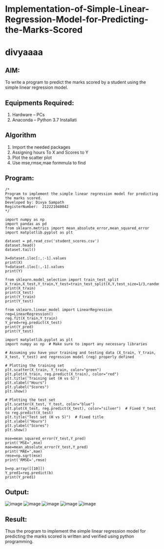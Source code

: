 # Implementation-of-Simple-Linear-Regression-Model-for-Predicting-the-Marks-Scored
# divyaaaa

## AIM:
To write a program to predict the marks scored by a student using the simple linear regression model.

## Equipments Required:
1. Hardware – PCs
2. Anaconda – Python 3.7 Installati
## Algorithm
1. Import the needed packages
2. Assigning hours To X and Scores to Y
3. Plot the scatter plot
4. Use mse,rmse,mae formmula to find 

## Program:
```
/*
Program to implement the simple linear regression model for predicting the marks scored.
Developed by: Divya Sampath
RegisterNumber:  212221040042
*/
```
```
import numpy as np
import pandas as pd
from sklearn.metrics import mean_absolute_error,mean_squared_error
import matplotlib.pyplot as plt

dataset = pd.read_csv('student_scores.csv')
dataset.head()
dataset.tail()

X=dataset.iloc[:,:-1].values
print(X)
Y=dataset.iloc[:,-1].values
print(Y)

from sklearn.model_selection import train_test_split
X_train,X_test,Y_train,Y_test=train_test_split(X,Y,test_size=1/3,random_state=0)
print(X_train)
print(X_test)
print(Y_train)
print(Y_test)

from sklearn.linear_model import LinearRegression
reg=LinearRegression()
reg.fit(X_train,Y_train)
Y_pred=reg.predict(X_test)
print(Y_pred)
print(Y_test)

import matplotlib.pyplot as plt
import numpy as np  # Make sure to import any necessary libraries

# Assuming you have your training and testing data (X_train, Y_train, X_test, Y_test) and regression model (reg) properly defined

# Plotting the training set
plt.scatter(X_train, Y_train, color="green")
plt.plot(X_train, reg.predict(X_train), color="red")
plt.title('Training set (H vs S)')
plt.xlabel("Hours")
plt.ylabel("Scores")
plt.show()

# Plotting the test set
plt.scatter(X_test, Y_test, color="blue")
plt.plot(X_test, reg.predict(X_test), color="silver")  # Fixed Y_test to reg.predict(X_test)
plt.title("Test set (H vs S)")  # Fixed title
plt.xlabel("Hours")
plt.ylabel("Scores")
plt.show()

mse=mean_squared_error(Y_test,Y_pred)
print('MSE=',mse)
mae=mean_absolute_error(Y_test,Y_pred)
print('MAE=',mae)
rmse=np.sqrt(mse)
print('RMSE=',rmse)

b=np.array([[10]])
Y_pred1=reg.predict(b)
print(Y_pred1)
```

## Output:
![image](https://github.com/divz2711/Implementation_of_Simple_Linear_Regression_Model_for_Predicting_the_Marks_Scored_Aim/assets/121245222/40931bf6-a2b6-459a-87b6-67dae8986103)
![image](https://github.com/divz2711/Implementation_of_Simple_Linear_Regression_Model_for_Predicting_the_Marks_Scored_Aim/assets/121245222/ad1278f2-af89-4ba5-82c8-f67c5c6fe0c6)
![image](https://github.com/divz2711/Implementation_of_Simple_Linear_Regression_Model_for_Predicting_the_Marks_Scored_Aim/assets/121245222/55445ce4-0e72-4b57-84ae-77f0315eb2bd)
![image](https://github.com/divz2711/Implementation_of_Simple_Linear_Regression_Model_for_Predicting_the_Marks_Scored_Aim/assets/121245222/de91d2e2-ebca-4d67-b7da-f0339f0abf20)
![image](https://github.com/divz2711/Implementation_of_Simple_Linear_Regression_Model_for_Predicting_the_Marks_Scored_Aim/assets/121245222/95313ca1-161d-478b-bed8-f8295db0232f)



## Result:
Thus the program to implement the simple linear regression model for predicting the marks scored is written and verified using python programming.
